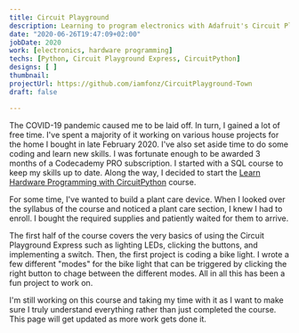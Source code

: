 ```yaml
---
title: Circuit Playground
description: Learning to program electronics with Adafruit's Circuit Playground Express and Python.
date: "2020-06-26T19:47:09+02:00"
jobDate: 2020
work: [electronics, hardware programming]
techs: [Python, Circuit Playground Express, CircuitPython]
designs: [ ]
thumbnail: 
projectUrl: https://github.com/iamfonz/CircuitPlayground-Town
draft: false

---
```


The COVID-19 pandemic caused me to be laid off. In turn, I gained a lot of free time. I've spent a majority of it working on various house projects for the home I bought in late February 2020. I've also set aside time to do some coding and learn new skills. I was fortunate enough to be awarded 3 months of a Codecademy PRO subscription. I started with a SQL course to keep my skills up to date. Along the way, I decided to start the [Learn Hardware Programming with CircuitPython](https://www.codecademy.com/learn/learn-circuitpython) course.

For some time, I've wanted to build a plant care device. When I looked over the syllabus of the course and noticed a plant care section, I knew I had to enroll. I bought 
the required supplies and patiently waited for them to arrive. 

The first half of the course covers the very basics of using the Circuit Playground Express such as lighting LEDs, clicking the buttons, and implementing a switch. Then, the first project is coding a bike light. I wrote a few different "modes" for the bike light that can be triggered by clicking the right button to chage between the different modes. All in all this has been a fun project to work on.

I'm still working on this course and taking my time with it as I want to make sure I truly understand everything rather than just completed the course. This page will get updated as more work gets done it.